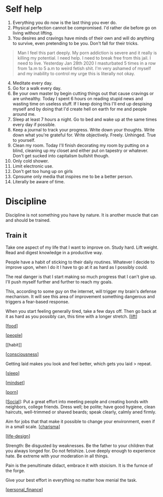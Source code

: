 # Self help
1. Everything you do now is the last thing you ever do. 
2. Physical perfection cannot be compromised. I'd rather die before go on living without lifting. 
3. You desires and cravings have minds of their own and will do anything to survive, even pretending to be you. Don't fall for their tricks. 

 > Man I feel this part deeply. My porn addiction is severe and it really is killing my potential. I need help. I need to break free from this jail. I need to live. Yesterday Jan 28th 2020 I masturbated 5 times in a row from 1a.m to 5 a.m to weird fetish shit. I'm very ashamed of myself and my inability to control my urge this is literally not okay. 
4. Meditate every day. 
5. Go for a walk every day. 
6. Be your own master by begin cutting things out that cause cravings or are unhealthy. Today I spent 6 hours on reading stupid news and wasting time on useless stuff. If I keep doing this I'll end up despising myself and by doing that I'd create hell on earth for me and people around me. 
7. Sleep at least 7 hours a night. Go to bed and wake up at the same times every day if possible. 
8. Keep a journal to track your progress. 
Write down your thoughts. Write down what you're grateful for. Write objectively. Freely. Unhinged. True to yourself. 
9. Clean my room. Today I'll finish decorating my room by putting on a blind, cleaning up my closet and either put on tapestry or whatever. Don't get sucked into capitalism bullshit though. 
10. Only cold shower. 
11. Limit electronic use. 
12. Don't get too hung up on girls
13. Cpnsume only media that inspires me to be a better person. 
14. Literally be aware of time.

# Discipline 
Discipline is not something you have by nature. It is another muscle that can and should be trained. 

## Train it 
Take one aspect of my life that I want to improve on. Study hard. Lift weight. Read and digest knowledge in a productive way. 

People have a habit of sticking to their daily routines. Whatever I decide to improve upon, when I do it I have to go at it as hard as I possibly could. 

The real danger is that I start making so much progress that I can't give up. I'll push myself further and further to reach my goals. 

This, according to some guy on the internet, will trigger my brain's defense mechanism. It will see this area of improvement something dangerous and triggers a fear-based response. 

When you start feeling generally tired, take a few days off. Then go back at it as hard as you possibly can, this time with a longer stretch. 
[[lift]]

[[food]]

[[people]]

[[habit]]

[[consciousness]]

Getting laid makes you look and feel better, which gets you laid > repeat. 

[[sleep]]

[[mindset]]

[[porn]]

[[Social]]: 
Put a great effort into meeting people and creating bonds with neighbors, college friends. Dress well; be polite; have good hygiene, clean haircuts, well-trimmed or shaved beards; speak clearly, calmly aned firmly. 

Aim for jobs that that make it possible to change your environment, even if in a small scale. 
[[charisma]] 

[[life-design]]

Strength:
Be disgusted by weaknesses. Be the father to your children that you always longed for. Do not fetishize. Love deeply enough to experience hate. Be extreme with your moderation in all things. 

Pain is the penultimate didact, embrace it with stoicism. It is the furnce of the forge. 

Give your best effort in everything no matter how menial the task. 

[[personal_finance]]



[//begin]: # "Autogenerated link references for markdown compatibility"
[lift]: Lift.md "Lift"
[food]: food.md "Food"
[people]: people.md "People"
[consciousness]: consciousness.md "Consciousness"
[sleep]: sleep.md "Sleep"
[mindset]: mindset.md "Mindset"
[porn]: porn.md "Porn"
[Social]: social.md "Social"
[charisma]: Charisma.md "Charisma"
[life-design]: life-design.md "Life Design"
[personal_finance]: personal_finance.md "Personal Finance"
[//end]: # "Autogenerated link references"